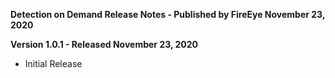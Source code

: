**Detection on Demand Release Notes - Published by FireEye November 23, 2020**


**Version 1.0.1 - Released November 23, 2020**

* Initial Release
